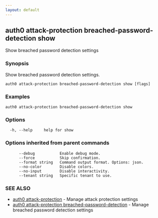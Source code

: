 ```yaml
---
layout: default
---
```

## auth0 attack-protection breached-password-detection show

Show breached password detection settings

### Synopsis

Show breached password detection settings.

```
auth0 attack-protection breached-password-detection show [flags]
```

### Examples

```
auth0 attack-protection breached-password-detection show
```

### Options

```
  -h, --help     help for show
```

### Options inherited from parent commands

```
      --debug           Enable debug mode.
      --force           Skip confirmation.
      --format string   Command output format. Options: json.
      --no-color        Disable colors.
      --no-input        Disable interactivity.
      --tenant string   Specific tenant to use.
```

### SEE ALSO

* [auth0 attack-protection](auth0_attack_protection.md)	 - Manage attack protection settings
* [auth0 attack-protection breached-password-detection](auth0_attack_protection_breached_password_detection.md)	 - Manage breached password detection settings
